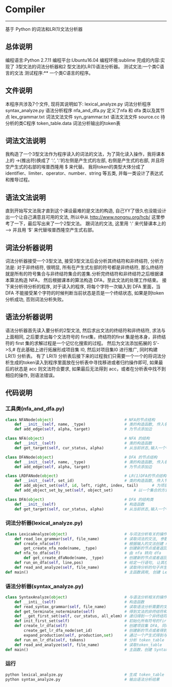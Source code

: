 # Compiler
-------
基于 Python 的词法和LR(1)文法分析器

## 总体说明
编程语言:Python 2.7.11
编程平台:Ubuntu16.04
编程环境:sublime
完成的内容:实现了 3型文法的词法分析器和2 型文法的LR(1)语法分析器。
测试文法:一个类C语言的文法
测试程序:** 一个类C语言的程序。

## 文件说明
本程序共涉及7个文件, 现将其说明如下:
lexical_analyze.py			词法分析程序
syntax_analyze.py			语法分析程序
nfa_and_dfa.py			定义了nfa 和 dfa 类以及其节点
lex_grammar.txt			词法文法文件
syn_grammar.txt			语法文法文件
source.cc					待分析的类C程序
token_table.data			词法分析输出的token表

## 词法文法说明
我构造了一个3型文法作为程序读入的词法的文法，为了简化读入操作，我将课本上的 ->(推出符)换成了 ‘:’, ‘:’的左侧是产生式的左部, 右侧是产生式的右部, 并且将空产生式的右部的埃普西隆用 $ 来代替。
我将token的类型大体分成了 identifier、limiter、operator、number、string 等五类, 并每一类设计了表达式和推导过程。

## 语法文法说明
直到开始写文法我才直到这个课设最难的是文法的构造, 自己YY了很久也没能设计出一个让自己满意且可用的文法, 所以中从 http://www.nongnu.org/hcb/ 这里参考了一下，最后写出来了一个2型文法。
跟词法的文法, 这里用 ‘:’ 来代替课本上的 –> 并且用 ‘$’ 来代替埃普西隆空产生式右部。

## 词法分析器说明
词法分析器接受一个3型文法, 接受3型文法后会分析其终结符和非终结符, 分析方法是: 对于非终结符, 很明显, 所有在产生式左部的符号都是非终结符, 那么终结符就是所有的符号集合与非终结符集合的差集.分析完终结符和非终结符之后根据课本算法构造 NFA， 然后根据课本的算法构造 DFA，至此文法的处理工作结束。
接下来分析待分析的程序, 对于读入的程序, 将每个字符一次输入到 DFA 里面，当 DFA 不能接受某个字符的时候判断当前状态是否是一个终结状态, 如果是则token分析成功, 否则词法分析失败。

## 语法分析器说明
语法分析器首先读入要分析的2型文法, 然后求出文法的终结符和非终结符, 求法与上面相同, 之后要求出每个文法符号的 first集，终结符的first 集是他本身，非终结符的 first 集的求解过程是一个记忆化搜索的过程。 然后为文法添加拓展的 S’->S,# 在此基础上进行拓展形成项目集 I0, 然后对项目集I0 进行推广, 同时构建 LR(1) 分析表。
有了 LR(1) 分析表后接下来的过程我们只需要一个一个的将词法分析生成的token读入到程序里面放在分析表中寻找移进或者归约操作即可, 如果最后的状态是 acc 则文法符合要求, 如果最后无法得到 acc，或者在分析表中找不到相应的操作, 则语法错误。

## 代码说明
### 工具类(nfa_and_dfa.py)
```python
class NFANode(object)								# NFA的节点结构
	def __init__(self, name, _type)					# 类的构造函数, 传入名称和类型
	def add_edge(self, alpha, target)				# 为节点添加边

class NFA(object)									# NFA 的结构
	def __init__(self)								# 类的构造函数
	def get_target(self, cur_status, alpha)			# 从当前状态,输入一个字符返回下一个状态

class DFANode(object)								# DFA 的节点结构
	def __init__(self, name, _type)					# 类的构造函数, 传入名称和类型
	def add_edge(self, alpha, target)				# 为节点添加边

class LRDFANode(object)								# LR(1)DFA的节点结构
	def __init__(self, set_id)						# 类的构造函数, 传入节点的编号
	def add_object_set(self, id, left, right, index, tail) 		# 为项目集添加产生式
	def add_object_set_by_set(self, object_set)			# 以一个集合的方式向项目集中添加产生式

class DFA(object)									# DFA 的结构类
	def __init__(self)								# 构造函数
	def get_target(self, cur_status, alpha)			# 从当前状态,输入一个字符返回下一个状态
```
### 词法分析器(lexical_analyze.py)
```python
class LexicaAnalyze(object)							# 与词法分析有关的操作
	def read_lex_grammar(self, file_name)			# 读取词法的文法, 参数为文法文件路径
	def create_nfa(self)							# 根据输入的文法创建 nfa
		get_create_nfa_node(name, _type)			# 创建新的节点或者返回一个已存在的节点
	def nfa_to_dfa(self)							# 由 nfa 转向 dfa
		def get_create_dfaNode(name, _type) 		# 创建新的节点或者返回一个已存在的节点
	def run_on_dfa(self, line,pos)					# 给定一行语句, 让其在dfa上跑生成 token
	def read_and_analyze(self, file_name)			# 读取待分析的句子并生成token_table
def main()											# 主函数调用, 创建 LexicaAnalyze 对象, 并完成词法分析操作
```
### 语法分析器(syntax_analyze.py)
```python
class SyntaxAnalyze(object)							# 与语法分析相关的操作的类
	def __inti__(self) 								# 构造函数
	def read_syntax_grammar(self, file_name) 		# 读取语法分析需要的文法, 传入文件名
	def get_terminate_noterminate(self)				# 得到文法的非终结符和终结符
	def __get_first_set(self, cur_status, all_elem)	# 递归得到一个非终结符的first 集
	def init_first_set(self) 						# 初始化所有符号的first集
	def create_lr_dfa(self)							# 创建项目集 DFA, 同时构造分析表
		create_get_lr_dfa_node(set_id)				# 创建新的节点或者得到一个已有的节点
		expand_production(self, production,set)		# 通过一个产生式得到与其项目集
	def run_on_lr_dfa(self, tokens)					# 分析 token_table 并返回结果
	def read_and_analyze(self, file_name)			# 读取token_table
def main()											# 主函数，创建 SyntaxAnalyze 对象并进行所有操作输出结果
```
### 运行
```python
python lexical_analyze.py 							# 生成 token_table
python syntax_analyze.py 							# 输出语法分析结果
